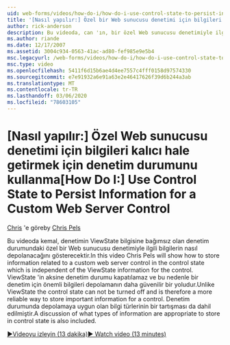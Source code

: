 ```yaml
---
uid: web-forms/videos/how-do-i/how-do-i-use-control-state-to-persist-information-for-a-custom-web-server-control
title: '[Nasıl yapılır:] Özel bir Web sunucusu denetimi için bilgileri kalıcı hale getirmek için denetim durumunu kullanma | Microsoft Docs'
author: rick-anderson
description: Bu videoda, can 'ın, bir özel Web sunucusu denetimiyle ilgili bilgilerin, ViewState 'ten bağımsız olan denetim durumunda nasıl depolanacağını gösterilecektir...
ms.author: riande
ms.date: 12/17/2007
ms.assetid: 3004c934-0563-41ac-ad80-fef985e9e5b4
msc.legacyurl: /web-forms/videos/how-do-i/how-do-i-use-control-state-to-persist-information-for-a-custom-web-server-control
msc.type: video
ms.openlocfilehash: 5411f6d15b6ae4d4ee7557c4fff0158d97574330
ms.sourcegitcommit: e7e91932a6e91a63e2e46417626f39d6b244a3ab
ms.translationtype: MT
ms.contentlocale: tr-TR
ms.lasthandoff: 03/06/2020
ms.locfileid: "78603105"
---
```

# <a name="how-do-i-use-control-state-to-persist-information-for-a-custom-web-server-control"></a><span data-ttu-id="62166-103">[Nasıl yapılır:] Özel Web sunucusu denetimi için bilgileri kalıcı hale getirmek için denetim durumunu kullanma</span><span class="sxs-lookup"><span data-stu-id="62166-103">[How Do I:] Use Control State to Persist Information for a Custom Web Server Control</span></span>

<span data-ttu-id="62166-104">[Chris](https://twitter.com/chrispels) 'e göre</span><span class="sxs-lookup"><span data-stu-id="62166-104">by [Chris Pels](https://twitter.com/chrispels)</span></span>

<span data-ttu-id="62166-105">Bu videoda kemal, denetimin ViewState bilgisine bağımsız olan denetim durumundaki özel bir Web sunucusu denetimiyle ilgili bilgilerin nasıl depolanacağını gösterecektir.</span><span class="sxs-lookup"><span data-stu-id="62166-105">In this video Chris Pels will show how to store information related to a custom web server control in the control state which is independent of the ViewState information for the control.</span></span> <span data-ttu-id="62166-106">ViewState 'in aksine denetim durumu kapatılamaz ve bu nedenle bir denetim için önemli bilgileri depolamanın daha güvenilir bir yoludur.</span><span class="sxs-lookup"><span data-stu-id="62166-106">Unlike ViewState the control state can not be turned off and is therefore a more reliable way to store important information for a control.</span></span> <span data-ttu-id="62166-107">Denetim durumunda depolamaya uygun olan bilgi türlerinin bir tartışması da dahil edilmiştir.</span><span class="sxs-lookup"><span data-stu-id="62166-107">A discussion of what types of information are appropriate to store in control state is also included.</span></span>

[<span data-ttu-id="62166-108">&#9654;Videoyu izleyin (13 dakika)</span><span class="sxs-lookup"><span data-stu-id="62166-108">&#9654; Watch video (13 minutes)</span></span>](https://channel9.msdn.com/Blogs/ASP-NET-Site-Videos/how-do-i-use-control-state-to-persist-information-for-a-custom-web-server-control)
